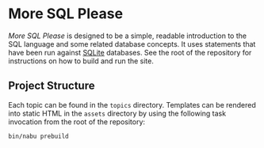 # More SQL Please

_More SQL Please_ is designed to be a simple, readable introduction to the SQL language and some related database concepts. It uses statements that have been run against <a href="https://www.sqlite.org">SQLite</a> databases. See the root of the repository for instructions on how to build and run the site.

## Project Structure

Each topic can be found in the `topics` directory. Templates can be rendered into static HTML in the `assets` directory by using the following task invocation from the root of the repository:

`bin/nabu prebuild`
